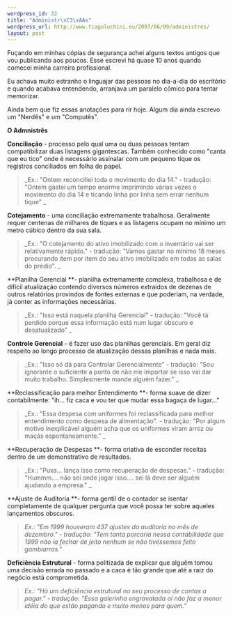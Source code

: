 ```yaml
--- 
wordpress_id: 32
title: "Administr\xC3\xAAs"
wordpress_url: http://www.tiagoluchini.eu/2007/06/09/administres/
layout: post
---
```

Fuçando em minhas cópias de segurança achei alguns textos antigos que vou publicando aos poucos. Esse escrevi há quase 10 anos quando comecei minha carreira profissional.

Eu achava muito estranho o linguajar das pessoas no dia-a-dia do escritório e quando acabava entendendo, arranjava um paralelo cômico para tentar memorizar.

Ainda bem que fiz essas anotações para rir hoje. Algum dia ainda escrevo um "Nerdês" e um "Computês".

**O Admnistrês**

**Conciliação** - processo pelo qual uma ou duas pessoas tentam compatibilizar duas listagens gigantescas. Também conhecido como "canta que eu tico" onde é necessário assinalar com um pequeno tique os registros conciliados em folha de papel.
> _Ex.: "Ontem reconciliei toda o movimento do dia 14." - tradução: "Ontem gastei um tempo enorme imprimindo várias vezes o movimento do dia 14 e ticando linha por linha sem errar nenhum tique"   _

**Cotejamento** - uma conciliação extremamente trabalhosa. Geralmente requer centenas de milhares de tiques e as listagens ocupam no mínimo um metro cúbico dentro da sua sala.
> _Ex.: "O cotejamento do ativo imobilizado com o inventário vai ser relativamente rápido." - tradução: "Vamos gastar no mínimo 18 meses procurando item por item do seu ativo imobilizado em todas as salas do prédio".   _

**Planilha Gerencial **- planilha extremamente complexa, trabalhosa e de difícil atualização contendo diversos números extraídos de dezenas de outros relatórios provindos de fontes externas e que poderiam, na verdade, já conter as informações necessárias.
> _Ex.: "Isso está naquela planilha Gerencial" - tradução: "Você tá perdido porque essa informação está num lugar obscuro e desatualizado"   _

**Controle Gerencial** - é fazer uso das planilhas gerenciais. Em geral diz respeito ao longo processo de atualização dessas planilhas e nada mais.
> _Ex.: "Isso só dá para Controlar Gerencialmente" - tradução: "Sou ignorante o suficiente a ponto de não me importar se isso vai dar muito trabalho. Simplesmente mande alguém fazer."   _

**Reclassificação para melhor Entendimento **- forma suave de dizer contabilmente: "ih... fiz caca e vou ter que mudar essa bagaça de lugar..."
> _Ex.: "Essa despesa com uniformes foi reclassificada para melhor entendimento como despesa de alimentação". - tradução: "Por algum motivo inexplicável alguém acha que os uniformes viram arroz ou maçãs espontaneamente."   _

**Recuperação de Despesas **- forma criativa de esconder receitas dentro de um demonstrativo de resultados.
> _Ex.: "Puxa... lança isso como recuperação de despesas." - tradução: "Hummm.... não sei onde jogar isso.... sei lá deve ser alguém ajudando a empresa."   _

**Ajuste de Auditoria **- forma gentil de o contador se isentar completamente de qualquer pergunta que você possa ter sobre aqueles lançamentos obscuros.
> _Ex.: "Em 1999 houveram 437 ajustes da auditoria no mês de dezembro." - tradução: "Tem tanta porcaria nessa contabilidade que 1999 não ia fechar de jeito nenhum se não tivéssemos feito gambiarras."_

**Deficiência Estrutural** -  forma politizada de explicar que alguêm tomou uma decisão errada no passado e a caca é tão grande que até a raiz do negócio está comprometida.
> _Ex.: "Há um deficiência estrutural no seu processo de contas a pagar." - tradução: "Essa galerinha engravatada aí não faz a menor idéia do que estão pagando e muito menos para quem."_

